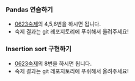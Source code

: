 ### Pandas 연습하기
- [0623숙제](https://github.com/haekyu/Hwang/blob/master/0623/0623hw.md)의 4,5,6번을 하시면 됩니다.
- 숙제 결과는 git 레포지토리에 푸쉬해서 올려주세요!

### Insertion sort 구현하기
- [0623숙제](https://github.com/haekyu/Hwang/blob/master/0623/0623hw.md)의 8번을 하시면 됩니다.
- 숙제 결과는 git 레포지토리에 푸쉬해서 올려주세요!